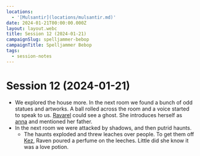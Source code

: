 ```yaml
---
locations:
  - '[Mulsantir](locations/mulsantir.md)'
date: 2024-01-21T00:00:00.000Z
layout: layout.webc
title: Session 12 (2024-01-21)
campaignSlug: spelljammer-bebop
campaignTitle: Spelljammer Bebop
tags:
  - session-notes
---
```

# Session 12 (2024-01-21)

- We explored the house more. In the next room we found a bunch of odd statues and artworks. A ball rolled across the room and a voice started to speak to us. [Ravarel](pcs/ravarel-deshent.md) could see a ghost. She introduces herself as [anna](npcs/anna.md) and mentioned her father.
- In the next room we were attacked by shadows, and then putrid haunts.
	- The haunts exploded and threw leaches over people. To get them off [Kez](pcs/kez-bardaux.md), Raven poured a perfume on the leeches. Little did she know it was a love potion.


